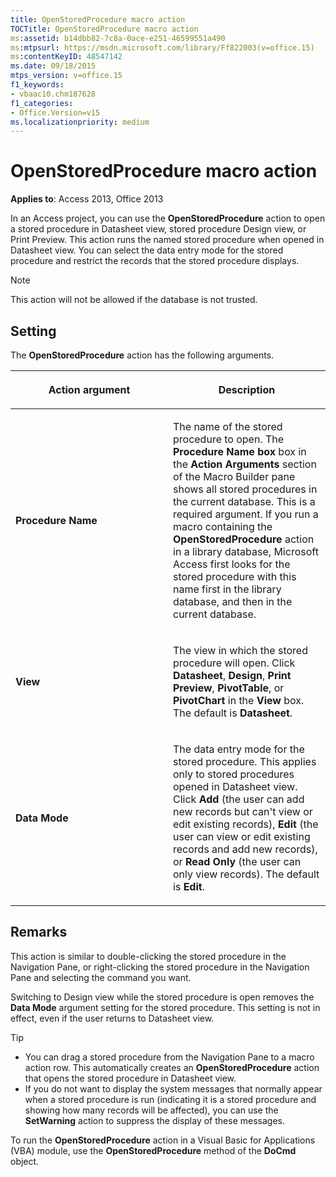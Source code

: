 ```yaml
---
title: OpenStoredProcedure macro action
TOCTitle: OpenStoredProcedure macro action
ms:assetid: b14dbb82-7c8a-0ace-e251-46599551a490
ms:mtpsurl: https://msdn.microsoft.com/library/Ff822003(v=office.15)
ms:contentKeyID: 48547142
ms.date: 09/18/2015
mtps_version: v=office.15
f1_keywords:
- vbaac10.chm187628
f1_categories:
- Office.Version=v15
ms.localizationpriority: medium
---
```


# OpenStoredProcedure macro action

**Applies to**: Access 2013, Office 2013

In an Access project, you can use the **OpenStoredProcedure** action to open a stored procedure in Datasheet view, stored procedure Design view, or Print Preview. This action runs the named stored procedure when opened in Datasheet view. You can select the data entry mode for the stored procedure and restrict the records that the stored procedure displays.

> [!NOTE]
> This action will not be allowed if the database is not trusted. 

## Setting

The **OpenStoredProcedure** action has the following arguments.

<table>
<colgroup>
<col style="width: 50%" />
<col style="width: 50%" />
</colgroup>
<thead>
<tr class="header">
<th><p>Action argument</p></th>
<th><p>Description</p></th>
</tr>
</thead>
<tbody>
<tr class="odd">
<td><p><strong>Procedure Name</strong></p></td>
<td><p>The name of the stored procedure to open. The <strong>Procedure Name box</strong> box in the <strong>Action Arguments</strong> section of the Macro Builder pane shows all stored procedures in the current database. This is a required argument. If you run a macro containing the <strong>OpenStoredProcedure</strong> action in a library database, Microsoft Access first looks for the stored procedure with this name first in the library database, and then in the current database.</p></td>
</tr>
<tr class="even">
<td><p><strong>View</strong></p></td>
<td><p>The view in which the stored procedure will open. Click <strong>Datasheet</strong>, <strong>Design</strong>, <strong>Print Preview</strong>, <strong>PivotTable</strong>, or <strong>PivotChart</strong> in the <strong>View</strong> box. The default is <strong>Datasheet</strong>.</p></td>
</tr>
<tr class="odd">
<td><p><strong>Data Mode</strong></p></td>
<td><p>The data entry mode for the stored procedure. This applies only to stored procedures opened in Datasheet view. Click <strong>Add</strong> (the user can add new records but can't view or edit existing records), <strong>Edit</strong> (the user can view or edit existing records and add new records), or <strong>Read Only</strong> (the user can only view records). The default is <strong>Edit</strong>.</p></td>
</tr>
</tbody>
</table>

## Remarks

This action is similar to double-clicking the stored procedure in the Navigation Pane, or right-clicking the stored procedure in the Navigation Pane and selecting the command you want.

Switching to Design view while the stored procedure is open removes the **Data Mode** argument setting for the stored procedure. This setting is not in effect, even if the user returns to Datasheet view.

> [!TIP]
> - You can drag a stored procedure from the Navigation Pane to a macro action row. This automatically creates an **OpenStoredProcedure** action that opens the stored procedure in Datasheet view.
> - If you do not want to display the system messages that normally appear when a stored procedure is run (indicating it is a stored procedure and showing how many records will be affected), you can use the **SetWarning** action to suppress the display of these messages.

To run the **OpenStoredProcedure** action in a Visual Basic for Applications (VBA) module, use the **OpenStoredProcedure** method of the **DoCmd** object.

